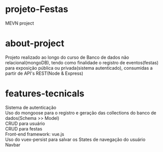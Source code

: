 # projeto-Festas
MEVN project

# about-project
Projeto realizado ao longo do curso de Banco de dados não relacional(mongoDB), tendo como finalidade o registro de eventos(festas) para exposição pública ou privada(sistema autenticado), consumidas a partir de API's REST(Node & Express)

# features-tecnicals
Sistema de autenticação<br />
Uso do mongoose para o registro e geração das collections do banco de dados(Schema >> Model)<br />
CRUD para usuário<br />
CRUD para festas<br />
Front-end framework: vue.js<br />
Uso do vuex-persist para salvar os States de navegação do usuário<br />
Navbar <br />






